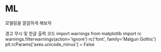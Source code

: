 # ML

모델링을 깔끔하게 해보자

경고 무시 및 한글 출력 코드
import warnings
from matplotlib import rc
warnings.filterwarnings(action='ignore')
rc('font', family='Malgun Gothic')
plt.rcParams['axes.unicode_minus'] = False
